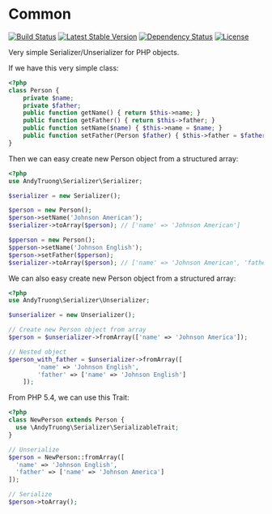 Common
======

[![Build Status](https://api.travis-ci.org/andytruong/serializer.svg?branch=v0.1)](https://travis-ci.org/andytruong/serializer) [![Latest Stable Version](https://poser.pugx.org/andytruong/serializer/v/stable.png)](https://packagist.org/packages/andytruong/serializer) [![Dependency Status](https://www.versioneye.com/php/andytruong:serializer/2.3.0/badge.svg)](https://www.versioneye.com/php/andytruong:serializer/2.3.0) [![License](https://poser.pugx.org/andytruong/serializer/license.png)](https://packagist.org/packages/andytruong/serializer)

Very simple Serializer/Unserializer for PHP objects.

If we have this very simple class:

```php
<?php
class Person {
    private $name;
    private $father;
    public function getName() { return $this->name; }
    public function getFather() { return $this->father; }
    public function setName($name) { $this->name = $name; }
    public function setFather(Person $father) { $this->father = $father; }
}
```

Then we can easy create new Person object from a structured array:

```php
<?php
use AndyTruong\Serializer\Serializer;

$serializer = new Serializer();

$person = new Person();
$person->setName('Johnson American');
$serializer->toArray($person); // ['name' => 'Johnson American']

$pperson = new Person();
$pperson->setName('Johnson English');
$person->setFather($pperson);
$serializer->toArray($person); // ['name' => 'Johnson American', 'father' => ['name' => 'Johnson English']]
```

We can also easy create new Person object from a structured array:

```php
<?php
use AndyTruong\Serializer\Unserializer;

$unserializer = new Unserializer();

// Create new Person object from array
$person = $unserializer->fromArray(['name' => 'Johnson America']);

// Nested object
$person_with_father = $unserializer->fromArray([
        'name' => 'Johnson English',
        'father' => ['name' => 'Johnson English']
    ]);
```

From PHP 5.4, we can use this Trait:

```php
<?php
class NewPerson extends Person {
  use \AndyTruong\Serializer\SerializableTrait;
}

// Unserialize
$person = NewPerson::fromArray([
  'name' => 'Johnson English',
  'father' => ['name' => 'Johnson America']
]);

// Serialize
$person->toArray();
```
